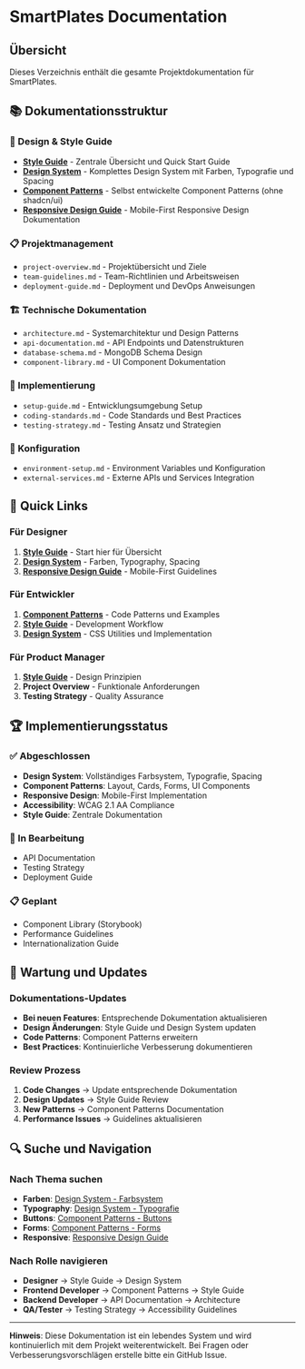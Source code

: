 # SmartPlates Documentation

## Übersicht

Dieses Verzeichnis enthält die gesamte Projektdokumentation für SmartPlates.

## 📚 Dokumentationsstruktur

### 🎨 Design & Style Guide
- **[Style Guide](./style-guide.md)** - Zentrale Übersicht und Quick Start Guide
- **[Design System](./design-system.md)** - Komplettes Design System mit Farben, Typografie und Spacing
- **[Component Patterns](./component-patterns.md)** - Selbst entwickelte Component Patterns (ohne shadcn/ui)
- **[Responsive Design Guide](./responsive-design-guide.md)** - Mobile-First Responsive Design Dokumentation

### 📋 Projektmanagement
- `project-overview.md` - Projektübersicht und Ziele
- `team-guidelines.md` - Team-Richtlinien und Arbeitsweisen
- `deployment-guide.md` - Deployment und DevOps Anweisungen

### 🏗️ Technische Dokumentation
- `architecture.md` - Systemarchitektur und Design Patterns
- `api-documentation.md` - API Endpoints und Datenstrukturen
- `database-schema.md` - MongoDB Schema Design
- `component-library.md` - UI Component Dokumentation

### 🚀 Implementierung
- `setup-guide.md` - Entwicklungsumgebung Setup
- `coding-standards.md` - Code Standards und Best Practices
- `testing-strategy.md` - Testing Ansatz und Strategien

### 🔧 Konfiguration
- `environment-setup.md` - Environment Variables und Konfiguration
- `external-services.md` - Externe APIs und Services Integration

## 🎯 Quick Links

### Für Designer
1. **[Style Guide](./style-guide.md)** - Start hier für Übersicht
2. **[Design System](./design-system.md)** - Farben, Typography, Spacing
3. **[Responsive Design Guide](./responsive-design-guide.md)** - Mobile-First Guidelines

### Für Entwickler  
1. **[Component Patterns](./component-patterns.md)** - Code Patterns und Examples
2. **[Style Guide](./style-guide.md)** - Development Workflow
3. **[Design System](./design-system.md)** - CSS Utilities und Implementation

### Für Product Manager
1. **[Style Guide](./style-guide.md)** - Design Prinzipien
2. **Project Overview** - Funktionale Anforderungen
3. **Testing Strategy** - Quality Assurance

## 🏆 Implementierungsstatus

### ✅ Abgeschlossen
- **Design System**: Vollständiges Farbsystem, Typografie, Spacing
- **Component Patterns**: Layout, Cards, Forms, UI Components
- **Responsive Design**: Mobile-First Implementation
- **Accessibility**: WCAG 2.1 AA Compliance
- **Style Guide**: Zentrale Dokumentation

### 🚧 In Bearbeitung
- API Documentation
- Testing Strategy
- Deployment Guide

### 📋 Geplant
- Component Library (Storybook)
- Performance Guidelines
- Internationalization Guide

## 📝 Wartung und Updates

### Dokumentations-Updates
- **Bei neuen Features**: Entsprechende Dokumentation aktualisieren
- **Design Änderungen**: Style Guide und Design System updaten
- **Code Patterns**: Component Patterns erweitern
- **Best Practices**: Kontinuierliche Verbesserung dokumentieren

### Review Prozess
1. **Code Changes** → Update entsprechende Dokumentation
2. **Design Updates** → Style Guide Review
3. **New Patterns** → Component Patterns Documentation
4. **Performance Issues** → Guidelines aktualisieren

## 🔍 Suche und Navigation

### Nach Thema suchen
- **Farben**: [Design System - Farbsystem](./design-system.md#farbsystem)
- **Typography**: [Design System - Typografie](./design-system.md#typografie)
- **Buttons**: [Component Patterns - Buttons](./component-patterns.md#ui-components)
- **Forms**: [Component Patterns - Forms](./component-patterns.md#form-components)
- **Responsive**: [Responsive Design Guide](./responsive-design-guide.md)

### Nach Rolle navigieren
- **Designer** → Style Guide → Design System
- **Frontend Developer** → Component Patterns → Style Guide  
- **Backend Developer** → API Documentation → Architecture
- **QA/Tester** → Testing Strategy → Accessibility Guidelines

---

**Hinweis**: Diese Dokumentation ist ein lebendes System und wird kontinuierlich mit dem Projekt weiterentwickelt. Bei Fragen oder Verbesserungsvorschlägen erstelle bitte ein GitHub Issue.
